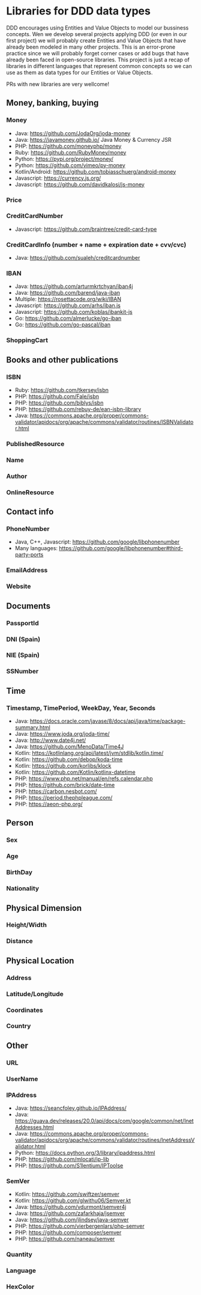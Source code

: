# Libraries for DDD data types
DDD encourages using Entities and Value Objects to model our bussiness concepts. Wen we develop several projects applying DDD (or even in our first project) we will probably create Entities and Value Objects that have already been  modeled in many other projects. This is an error-prone practice since we will probably forget corner cases or add bugs that have already been faced in open-source libraries. This project is just a recap of libraries in different languages that represent common concepts so we can use as them as data types for our Entities or Value Objects.

PRs with new libraries are very wellcome!

## Money, banking, buying

### Money
 - Java: https://github.com/JodaOrg/joda-money
 - Java: https://javamoney.github.io/  Java Money & Currency JSR
 - PHP: https://github.com/moneyphp/money
 - Ruby: https://github.com/RubyMoney/money 
 - Python: https://pypi.org/project/money/ 
 - Python: https://github.com/vimeo/py-money 
 - Kotlin/Android: https://github.com/tobiasschuerg/android-money
 - Javascript: https://currency.js.org/
 - Javascript: https://github.com/davidkalosi/js-money

### Price

### CreditCardNumber
  - Javascript: https://github.com/braintree/credit-card-type

### CreditCardInfo (number + name + expiration date + cvv/cvc)
  - Java: https://github.com/sualeh/creditcardnumber

### IBAN
  - Java: https://github.com/arturmkrtchyan/iban4j
  - Java: https://github.com/barend/java-iban
  - Multiple: https://rosettacode.org/wiki/IBAN
  - Javascript: https://github.com/arhs/iban.js
  - Javascript: https://github.com/koblas/ibankit-js
  - Go: https://github.com/almerlucke/go-iban
  - Go: https://github.com/go-pascal/iban

### ShoppingCart

## Books and other publications

### ISBN
  - Ruby: https://github.com/tkersey/isbn
  - PHP: https://github.com/Fale/isbn
  - PHP: https://github.com/biblys/isbn
  - PHP: https://github.com/rebuy-de/ean-isbn-library
  - Java: https://commons.apache.org/proper/commons-validator/apidocs/org/apache/commons/validator/routines/ISBNValidator.html

### PublishedResource

### Name

### Author

### OnlineResource


## Contact info

### PhoneNumber
 - Java, C++, Javascript: https://github.com/google/libphonenumber
 - Many languages: https://github.com/google/libphonenumber#third-party-ports

### EmailAddress

### Website


## Documents

### PassportId

### DNI (Spain)

### NIE (Spain)

### SSNumber

## Time

### Timestamp, TimePeriod, WeekDay, Year, Seconds
  - Java: https://docs.oracle.com/javase/8/docs/api/java/time/package-summary.html
  - Java: https://www.joda.org/joda-time/
  - Java: http://www.date4j.net/
  - Java: https://github.com/MenoData/Time4J
  - Kotlin: https://kotlinlang.org/api/latest/jvm/stdlib/kotlin.time/
  - Kotlin: https://github.com/debop/koda-time
  - Kotlin: https://github.com/korlibs/klock
  - Kotlin: https://github.com/Kotlin/kotlinx-datetime
  - PHP: https://www.php.net/manual/en/refs.calendar.php
  - PHP: https://github.com/brick/date-time
  - PHP: https://carbon.nesbot.com/
  - PHP: https://period.thephpleague.com/
  - PHP: https://aeon-php.org/


## Person

### Sex

### Age

### BirthDay

### Nationality



## Physical Dimension

### Height/Width

### Distance



## Physical Location

### Address

### Latitude/Longitude

### Coordinates

### Country


## Other

### URL

### UserName

### IPAddress
  - Java: https://seancfoley.github.io/IPAddress/
  - Java: https://guava.dev/releases/20.0/api/docs/com/google/common/net/InetAddresses.html
  - Java: https://commons.apache.org/proper/commons-validator/apidocs/org/apache/commons/validator/routines/InetAddressValidator.html
  - Python: https://docs.python.org/3/library/ipaddress.html
  - PHP: https://github.com/mlocati/ip-lib
  - PHP: https://github.com/S1lentium/IPToolse

### SemVer
  - Kotlin: https://github.com/swiftzer/semver
  - Kotlin: https://github.com/glwithu06/Semver.kt
  - Java: https://github.com/vdurmont/semver4j
  - Java: https://github.com/zafarkhaja/jsemver
  - Java: https://github.com/jlindsey/java-semver
  - PHP: https://github.com/vierbergenlars/php-semver
  - PHP: https://github.com/composer/semver
  - PHP: https://github.com/naneau/semver

### Quantity

### Language

### HexColor


